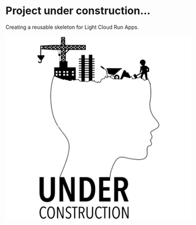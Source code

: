 # Project under construction...

Creating a reusable skeleton for Light Cloud Run Apps.

![Under_construction](readme/under_construction.webp)